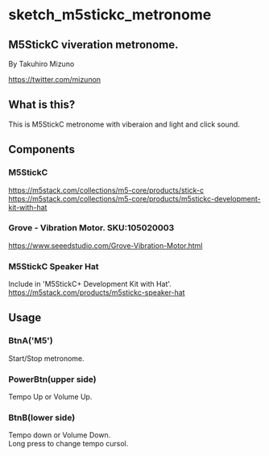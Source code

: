 # sketch_m5stickc_metronome

## M5StickC viveration metronome.  
 By Takuhiro Mizuno
  
https://twitter.com/mizunon

## What is this?
This is M5StickC metronome with viberaion and light and click sound.

## Components
### M5StickC
https://m5stack.com/collections/m5-core/products/stick-c  
https://m5stack.com/collections/m5-core/products/m5stickc-development-kit-with-hat  

### Grove - Vibration Motor. SKU:105020003
https://www.seeedstudio.com/Grove-Vibration-Motor.html  

### M5StickC Speaker Hat
Include in 'M5StickC+ Development Kit with Hat'.  
https://m5stack.com/products/m5stickc-speaker-hat  

## Usage
### BtnA('M5')
Start/Stop metronome.  

### PowerBtn(upper side)
Tempo Up or Volume Up.  

### BtnB(lower side)
Tempo down or Volume Down.  
Long press to change tempo cursol.  
